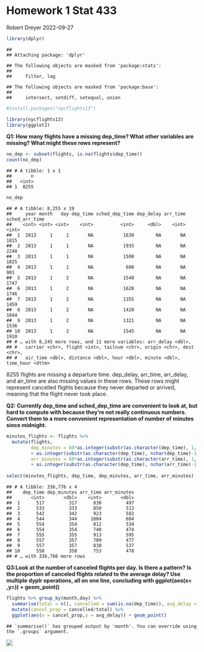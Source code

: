Homework 1 Stat 433
================
Robert Dreyer
2022-09-27

``` r
library(dplyr)
```

    ## 
    ## Attaching package: 'dplyr'

    ## The following objects are masked from 'package:stats':
    ## 
    ##     filter, lag

    ## The following objects are masked from 'package:base':
    ## 
    ##     intersect, setdiff, setequal, union

``` r
#install.packages("nycflights13")
```

``` r
library(nycflights13)
library(ggplot2)
```

**Q1: How many flights have a missing dep_time? What other variables are
missing? What might these rows represent?**

``` r
no_dep <- subset(flights, is.na(flights$dep_time))
count(no_dep)
```

    ## # A tibble: 1 x 1
    ##       n
    ##   <int>
    ## 1  8255

``` r
no_dep
```

    ## # A tibble: 8,255 x 19
    ##     year month   day dep_time sched_dep_time dep_delay arr_time sched_arr_time
    ##    <int> <int> <int>    <int>          <int>     <dbl>    <int>          <int>
    ##  1  2013     1     1       NA           1630        NA       NA           1815
    ##  2  2013     1     1       NA           1935        NA       NA           2240
    ##  3  2013     1     1       NA           1500        NA       NA           1825
    ##  4  2013     1     1       NA            600        NA       NA            901
    ##  5  2013     1     2       NA           1540        NA       NA           1747
    ##  6  2013     1     2       NA           1620        NA       NA           1746
    ##  7  2013     1     2       NA           1355        NA       NA           1459
    ##  8  2013     1     2       NA           1420        NA       NA           1644
    ##  9  2013     1     2       NA           1321        NA       NA           1536
    ## 10  2013     1     2       NA           1545        NA       NA           1910
    ## # … with 8,245 more rows, and 11 more variables: arr_delay <dbl>,
    ## #   carrier <chr>, flight <int>, tailnum <chr>, origin <chr>, dest <chr>,
    ## #   air_time <dbl>, distance <dbl>, hour <dbl>, minute <dbl>, time_hour <dttm>

8255 flights are missing a departure time. dep_delay, arr_time,
arr_delay, and air_time are also missing values in these rows. These
rows might represent cancelled flights because they never departed or
arrived, meaning that the flight never took place.

**Q2: Currently dep_time and sched_dep_time are convenient to look at,
but hard to compute with because they’re not really continuous numbers.
Convert them to a more convenient representation of number of minutes
since midnight.**

``` r
minutes_flights <- flights %>% 
  mutate(flights, 
         dep_minutes = 60*as.integer(substr(as.character(dep_time), 1, nchar(dep_time)-2)) 
         + as.integer(substr(as.character(dep_time), nchar(dep_time)-1, nchar(dep_time))),
         arr_minutes = 60*as.integer(substr(as.character(arr_time), 1, nchar(arr_time)-2)) 
         + as.integer(substr(as.character(dep_time), nchar(arr_time)-1, nchar(arr_time))))
         
select(minutes_flights, dep_time, dep_minutes, arr_time, arr_minutes)
```

    ## # A tibble: 336,776 x 4
    ##    dep_time dep_minutes arr_time arr_minutes
    ##       <int>       <dbl>    <int>       <dbl>
    ##  1      517         317      830         497
    ##  2      533         333      850         513
    ##  3      542         342      923         582
    ##  4      544         344     1004         604
    ##  5      554         354      812         534
    ##  6      554         354      740         474
    ##  7      555         355      913         595
    ##  8      557         357      709         477
    ##  9      557         357      838         537
    ## 10      558         358      753         478
    ## # … with 336,766 more rows

**Q3:Look at the number of canceled flights per day. Is there a pattern?
Is the proportion of canceled flights related to the average delay? Use
multiple dyplr operations, all on one line, concluding with
ggplot(aes(x= ,y=)) + geom_point()**

``` r
flights %>% group_by(month,day) %>%
  summarise(total = n(), cancelled = sum(is.na(dep_time)), avg_delay = mean(dep_delay, na.rm = TRUE)) %>%
  mutate(cancel_prop = cancelled/total) %>%
  ggplot(aes(x = cancel_prop,y = avg_delay)) + geom_point()
```

    ## `summarise()` has grouped output by 'month'. You can override using the `.groups` argument.

![](README_files/figure-gfm/unnamed-chunk-5-1.png)<!-- -->
